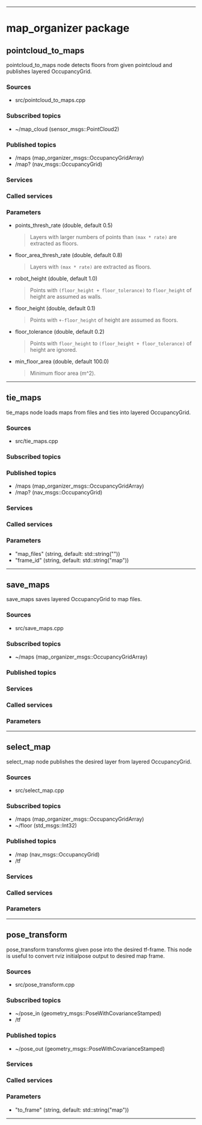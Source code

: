 ----
# map_organizer package

## pointcloud_to_maps

pointcloud_to_maps node detects floors from given pointcloud and publishes layered OccupancyGrid.

### Sources

* src/pointcloud_to_maps.cpp

### Subscribed topics

* ~/map_cloud (sensor_msgs::PointCloud2)

### Published topics

* /maps (map_organizer_msgs::OccupancyGridArray)
* /map? (nav_msgs::OccupancyGrid)

### Services


### Called services


### Parameters

* points_thresh_rate (double, default 0.5)
  > Layers with larger numbers of points than `(max * rate)` are extracted as floors.
* floor_area_thresh_rate (double, default 0.8)
  > Layers with `(max * rate)` are extracted as floors.
* robot_height (double, default 1.0)
  > Points with `(floor_height + floor_tolerance)` to `floor_height` of height are assumed as walls.
* floor_height (double, default 0.1)
  > Points with `+-floor_height` of height are assumed as floors.
* floor_tolerance (double, default 0.2)
  > Points with `floor_height` to `(floor_height + floor_tolerance)` of height are ignored.
* min_floor_area (double, default 100.0)
  > Minimum floor area (m^2).


----

## tie_maps

tie_maps node loads maps from files and ties into layered OccupancyGrid.

### Sources

* src/tie_maps.cpp

### Subscribed topics


### Published topics

* /maps (map_organizer_msgs::OccupancyGridArray)
* /map? (nav_msgs::OccupancyGrid)

### Services


### Called services


### Parameters

* "map_files" (string, default: std::string(""))
* "frame_id" (string, default: std::string("map"))

----

## save_maps

save_maps saves layered OccupancyGrid to map files.

### Sources

* src/save_maps.cpp

### Subscribed topics

* ~/maps (map_organizer_msgs::OccupancyGridArray)

### Published topics


### Services


### Called services


### Parameters


----

## select_map

select_map node publishes the desired layer from layered OccupancyGrid.

### Sources

* src/select_map.cpp

### Subscribed topics

* /maps (map_organizer_msgs::OccupancyGridArray)
* ~/floor (std_msgs::Int32)

### Published topics

* /map (nav_msgs::OccupancyGrid)
* /tf

### Services


### Called services


### Parameters


----

## pose_transform

pose_transform transforms given pose into the desired tf-frame.
This node is useful to convert rviz initialpose output to desired map frame.

### Sources

* src/pose_transform.cpp

### Subscribed topics

* ~/pose_in (geometry_msgs::PoseWithCovarianceStamped)
* /tf

### Published topics

* ~/pose_out (geometry_msgs::PoseWithCovarianceStamped)

### Services


### Called services


### Parameters

* "to_frame" (string, default: std::string("map"))

----


